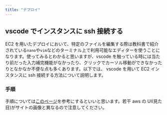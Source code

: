 ```yaml
---
title: "デプロイ"
---
```


## vscode でインスタンスに ssh 接続する

EC2 を用いたデプロイにおいて、特定のファイルを編集する際は教科書で紹介されている`nano`や`vim`などのターミナル上で利用可能なエディターを使うことになります。使ってみるとわかると思いますが、vscode を触っている時には当たり前だった入力補完機能がなかったり、クリックでカーソル移動ができなかったりとなかなか不便な点も多くあります。以下では、 vscode を用いて EC2 インスタンスに ssh 接続する方法について説明します。

### 手順

手順については[このページ](https://zenn.dev/aew2sbee/articles/aws-ec2-vscode)を参考にするといいと思います。若干 aws の UI(見た目)がサイトの画像と異なるので注意してください。
